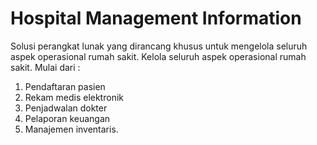 # Hospital Management Information
Solusi perangkat lunak yang dirancang khusus untuk mengelola seluruh aspek operasional rumah sakit.
Kelola seluruh aspek operasional rumah sakit. Mulai dari :
1. Pendaftaran pasien
2. Rekam medis elektronik
3. Penjadwalan dokter
4. Pelaporan keuangan
5. Manajemen inventaris.
